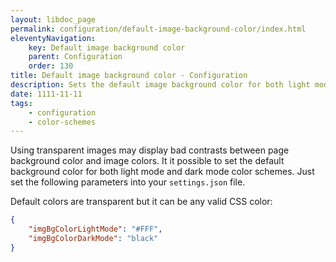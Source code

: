 ```yaml
---
layout: libdoc_page
permalink: configuration/default-image-background-color/index.html
eleventyNavigation:
    key: Default image background color
    parent: Configuration
    order: 130
title: Default image background color - Configuration
description: Sets the default image background color for both light mode and dark mode
date: 1111-11-11
tags:
    - configuration
    - color-schemes
---
```

Using transparent images may display bad contrasts between page background color and image colors. It it possible to set the default background color for both light mode and dark mode color schemes. Just set the following parameters into your `settings.json` file.

Default colors are transparent but it can be any valid CSS color:

```json
{
    "imgBgColorLightMode": "#FFF",
    "imgBgColorDarkMode": "black"
}
```

